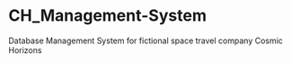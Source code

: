 # CH_Management-System
Database Management System for fictional space travel company Cosmic Horizons

